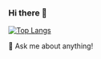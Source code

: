 ### Hi there 👋
[![Top Langs](https://github-readme-stats.vercel.app/api/top-langs/?username=esin87&layout=compact)](https://github.com/dcberkshire/github-readme-stats)


💬 Ask me about anything!

<!--
**dcberkshire/dcberkshire** is a ✨ _special_ ✨ repository because its `README.md` (this file) appears on your GitHub profile.

Here are some ideas to get you started:

- 🔭 I’m currently working on ...
- 👯 I’m looking to collaborate on ...
- 🤔 I’m looking for help with ...
- 📫 How to reach me: ...
- ⚡ Fun fact: ...

-->

